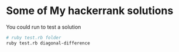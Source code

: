 Some of My hackerrank solutions
===============================

You could run to test a solution

```bash
# ruby test.rb folder
ruby test.rb diagonal-difference
```